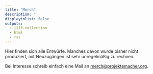 ```yaml
---
title: "Merch"
description: ''
displayinlist: false
outputs:
  - iiif-collection
  - html
  - rss
---
```

Hier finden sich alle Entwürfe.
Manches davon wurde bisher nicht produziert, mit Neuzugängen ist sehr unregelmäßig zu rechnen.

Bei Interesse schreib einfach eine Mail an [merch@projektemacher.org](mailto:merch@projektemacher.org).
